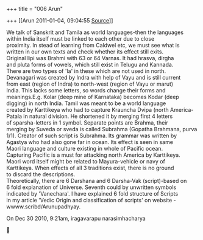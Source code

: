 +++
title = "006 Arun"

+++
[[Arun	2011-01-04, 09:04:55 [Source](https://groups.google.com/g/bvparishat/c/4IqxlNGNvEw)]]



We talk of Sanskrit and Tamila as world languages-then the languages  
within India itself must be linked to each other due to close  
proximity. In stead of learning from Caldwel etc, we must see what is  
written in our own texts and check whether its effect still exits.  
Original lipi was Brahmi with 63 or 64 Varnas. It had hrasva, dirgha  
and pluta forms of vowels, which still exist in Telugu and Kannada.  
There are two types of 'la' in these which are not used in north.  
Devanagari was created by Indra with help of Vayu and is still current  
from east (region of Indra) to north-west (region of Vayu or marut)  
India. This lacks some letters, so words change their forms and  
meanings.E.g. Kolar (deep mine of Karnataka) becomes Kodar (deep  
digging) in north India. Tamil was meant to be a world language  
created by Karttikeya who had to capture Krauncha Dvipa (north America-  
Patala in natural division. He shortened it by merging first 4 letters  
of sparsha-letters in 1 symbol. Separate points are Brahma, their  
merging by Suveda or sveda is called Subrahma (Gopatha Brahmana, purva  
1/1). Creator of such script is Subrahma. Its grammar was written by  
Agastya who had also gone far in ocean. Its effect is seen in same  
Maori language and culture existing in whole of Pacific ocean.  
Capturing Pacific is a must for attacking north America by Karttikeya.  
Maori word itself might be related to Mayura-vehicle or navy of  
Karttikeya. When effects of all 3 traditions exist, there is no ground  
to discard the descriptions.  
Theoretically, there are 6 Darshana and 6 Darsha-Vak (script)-based on  
6 fold explanation of Universe. Seventh could by unwritten symbols  
indicated by 'Vanechara'. I have explained 6 fold structure of Scripts  
in my article 'Vedic Origin and classification of scripts' on website -  
wwww.scribd/Arunupadhyay.  
  
On Dec 30 2010, 9:21am, iragavarapu narasimhacharya  



